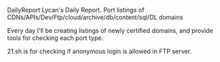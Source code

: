 DailyReport
Lycan's Daily Report. Port listings of CDNs/APIs/Dev/Ftp/cloud/archive/db/content/sql/DL domains

Every day I'll be creating listings of newly certified domains, and provide tools for checking each port type.

21.sh is for checking if anonymous login is allowed in FTP server.
